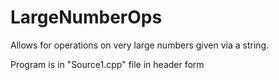 # LargeNumberOps
Allows for operations on very large numbers given via a string.

Program is in "Source1.cpp" file in header form
